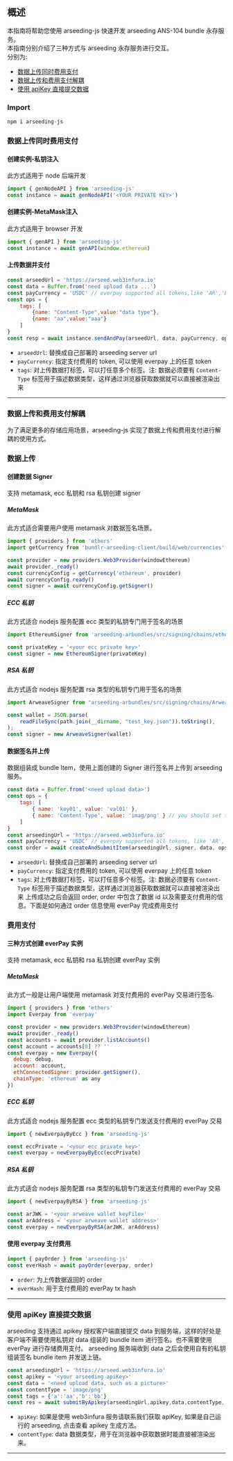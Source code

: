 ## 概述
本指南将帮助您使用 arseeding-js 快速开发 arseeding ANS-104 bundle 永存服务。     
本指南分别介绍了三种方式与 arseeding 永存服务进行交互。   
分别为:
- [数据上传同时费用支付](./快速入门指南.md#数据上传同时费用支付)
- [数据上传和费用支付解耦](./快速入门指南.md#数据上传和费用支付解耦)
- [使用 apiKey 直接提交数据](./快速入门指南.md#使用-apikey-直接提交数据)

### Import
```js
npm i arseeding-js
```
### 数据上传同时费用支付
#### 创建实例-私钥注入
此方式适用于 node 后端开发
```js
import { genNodeAPI } from 'arseeding-js'
const instance = await genNodeAPI('<YOUR PRIVATE KEY>')
```
#### 创建实例-MetaMask注入
此方式适用于 browser 开发
```js
import { genAPI } from 'arseeding-js'
const instance = await genAPI(window.ethereum)
```
#### 上传数据并支付
```js
const arseedUrl = 'https://arseed.web3infura.io'
const data = Buffer.from('need upload data ...')
const payCurrency = 'USDC' // everpay supported all tokens,like 'AR','ETH','USDT' and so on
const ops = {
    tags: [
        {name: "Content-Type",value:"data type"},
        {name: "aa",value:"aaa"}
    ]
}
const resp = await instance.sendAndPay(arseedUrl, data, payCurrency, ops)
```
- `arseedUrl`: 替换成自己部署的 arseeding server url
- `payCurrency`: 指定支付费用的 token, 可以使用 everpay 上的任意 token
- `tags`: 对上传数据打标签，可以打任意多个标签。注: 数据必须要有 `Content-Type` 标签用于描述数据类型，这样通过浏览器获取数据就可以直接被渲染出来
---

### 数据上传和费用支付解耦
为了满足更多的存储应用场景，arseeding-js 实现了数据上传和费用支付进行解耦的使用方式。

### 数据上传
#### 创建数据 Signer
支持 metamask, ecc 私钥和 rsa 私钥创建 signer
##### MetaMask
此方式适合需要用户使用 metamask 对数据签名场景。
```js
import { providers } from 'ethers'
import getCurrency from 'bundlr-arseeding-client/build/web/currencies'

const provider = new providers.Web3Provider(windowEthereum)
await provider._ready()
const currencyConfig = getCurrency('ethereum', provider)
await currencyConfig.ready()
const signer = await currencyConfig.getSigner()
```
##### ECC 私钥
此方式适合 nodejs 服务配置 ecc 类型的私钥专门用于签名的场景
```js
import EthereumSigner from 'arseeding-arbundles/src/signing/chains/ethereumSigner'

const privateKey = '<your ecc private key>'
const signer = new EthereumSigner(privateKey)
```
##### RSA 私钥
此方式适合 nodejs 服务配置 rsa 类型的私钥专门用于签名的场景
```js
import ArweaveSigner from "arseeding-arbundles/src/signing/chains/ArweaveSigner"

const wallet = JSON.parse(
    readFileSync(path.join(__dirname, "test_key.json")).toString(),
);
const signer = new ArweaveSigner(wallet)
```

#### 数据签名并上传
数据组装成 bundle Item，使用上面创建的 Signer 进行签名并上传到 arseeding 服务。
```js
const data = Buffer.from('<need upload data>')
const ops = {
    tags: [
        { name: 'key01', value: 'val01' },
        { name: 'Content-Type', value: 'imag/png' } // you should set the data type tag
    ]
}
const arseedingUrl = 'https://arseed.web3infura.io'
const payCurrency = 'USDC' // everpay supported all tokens, like 'AR','ETH','USDT' and so on
const order = await createAndSubmitItem(arseedingUrl, signer, data, ops, payCurrency)
```
- `arseedUrl`: 替换成自己部署的 arseeding server url
- `payCurrency`: 指定支付费用的 token, 可以使用 everpay 上的任意 token
- `tags`: 对上传数据打标签，可以打任意多个标签。注: 数据必须要有 `Content-Type` 标签用于描述数据类型，这样通过浏览器获取数据就可以直接被渲染出来
上传成功之后会返回 order, order 中包含了数据 id 以及需要支付费用的信息。下面是如何通过 order 信息使用 everPay 完成费用支付

### 费用支付
#### 三种方式创建 everPay 实例
支持 metamask, ecc 私钥和 rsa 私钥创建 everPay 实例
##### MetaMask
此方式一般是让用户端使用 metamask 对支付费用的 everPay 交易进行签名.
```js
import { providers } from 'ethers'
import Everpay from 'everpay'

const provider = new providers.Web3Provider(windowEthereum)
await provider._ready()
const accounts = await provider.listAccounts()
const account = accounts[0] ?? ''
const everpay = new Everpay({
  debug: debug,
  account: account,
  ethConnectedSigner: provider.getSigner(),
  chainType: 'ethereum' as any
})
```
##### ECC 私钥
此方式适合 nodejs 服务配置 ecc 类型的私钥专门发送支付费用的 everPay 交易
```js
import { newEverpayByEcc } from 'arseeding-js'

const eccPrivate = '<your ecc private key>'
const everpay = newEverpayByEcc(eccPrivate)
```
##### RSA 私钥
此方式适合 nodejs 服务配置 rsa 类型的私钥专门发送支付费用的 everPay 交易
```js
import { newEverpayByRSA } from 'arseeding-js'

const arJWK = '<your arweave wallet keyFile>'
const arAddress = '<your arweave wallet address>'
const everpay = newEverpayByRSA(arJWK, arAddress)
```
#### 使用 everpay 支付费用
```js
import { payOrder } from 'arseeding-js'
const everHash = await payOrder(everpay, order)
```
- `order`: 为上传数据返回的 order
- `everHash`: 用于支付费用的 everPay tx hash
---
### 使用 apiKey 直接提交数据
arseeding 支持通过 apikey 授权客户端直接提交 data 到服务端，这样的好处是客户端不需要使用私钥对 data 组装的 bundle item 进行签名。也不需要使用 everPay 进行存储费用支付。
arseeding 服务端收到 data 之后会使用自有的私钥组装签名 bundle item 并发送上链。
```js
const arseedingUrl = 'https://arseed.web3infura.io'
const apikey = '<your arseeding apiKey>'
const data = '<need upload data, such as a picture>'
const contentType = 'image/png'
const tags = {'a':'aa','b':'bb'}
const res = await submitByApikey(arseedingUrl,apikey,data,contentType, tags)
```
- `apiKey`: 如果是使用 web3infura 服务请联系我们获取 apiKey, 如果是自己运行的 arseeding, 点击查看 apikey 生成方法。
- `contentType`: data 数据类型，用于在浏览器中获取数据时能直接被渲染出来。
---
